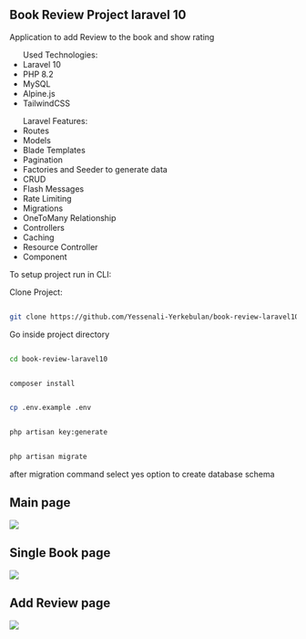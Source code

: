 ## Book Review Project laravel 10

Application to add Review to the book and show rating

<ul>Used Technologies:
    <li>Laravel 10</li>
    <li>PHP 8.2</li>
    <li>MySQL</li>
    <li>Alpine.js</li>
    <li>TailwindCSS</li>
</ul>
<ul>Laravel Features:
    <li>Routes</li>
    <li>Models</li>
    <li>Blade Templates</li>
    <li>Pagination</li>
    <li>Factories and Seeder to generate data</li>
    <li>CRUD</li>
    <li>Flash Messages</li>
    <li>Rate Limiting</li>
    <li>Migrations</li>
    <li>OneToMany Relationship</li>
    <li>Controllers</li>
    <li>Caching</li>
    <li>Resource Controller</li>
    <li>Component</li>
</ul>
To setup project run in CLI:

Clone Project:

```sh

git clone https://github.com/Yessenali-Yerkebulan/book-review-laravel10.git

```

Go inside project directory 

```sh

cd book-review-laravel10

```

```sh

composer install

```

```sh

cp .env.example .env

```

```sh

php artisan key:generate

```

```sh

php artisan migrate

```

after migration command select yes option to create database schema

## Main page
<img src="https://github.com/Yessenali-Yerkebulan/book-review-laravel10/assets/113698340/ccfbfa03-3f44-4cf8-bfb3-54d0893832b1">

## Single Book page
<img src="https://github.com/Yessenali-Yerkebulan/book-review-laravel10/assets/113698340/028d2638-e9f1-4584-b2f3-cf3e8cf06a6c">

## Add Review page
<img src="https://github.com/Yessenali-Yerkebulan/book-review-laravel10/assets/113698340/5a880b2c-e765-4f1b-86cf-0be8f1bfb676">


